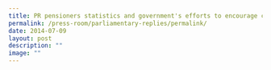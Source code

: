 ```yaml
---
title: PR pensioners statistics and government's efforts to encourage citizenships
permalink: /press-room/parliamentary-replies/permalink/
date: 2014-07-09
layout: post
description: ""
image: ""
---
```

